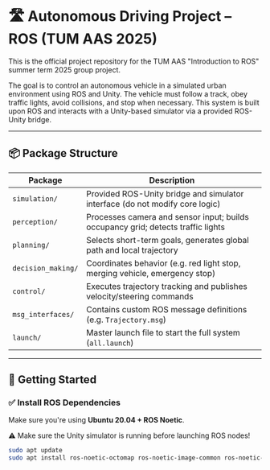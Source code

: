 # 🛣️ Autonomous Driving Project – ROS (TUM AAS 2025)

This is the official project repository for the TUM AAS "Introduction to ROS" summer term 2025 group project.

The goal is to control an autonomous vehicle in a simulated urban environment using ROS and Unity. The vehicle must follow a track, obey traffic lights, avoid collisions, and stop when necessary. This system is built upon ROS and interacts with a Unity-based simulator via a provided ROS-Unity bridge.

---

## 📦 Package Structure

| Package | Description |
|---------|-------------|
| `simulation/`         | Provided ROS-Unity bridge and simulator interface (do not modify core logic) |
| `perception/`         | Processes camera and sensor input; builds occupancy grid; detects traffic lights |
| `planning/`           | Selects short-term goals, generates global path and local trajectory |
| `decision_making/`    | Coordinates behavior (e.g. red light stop, merging vehicle, emergency stop) |
| `control/`            | Executes trajectory tracking and publishes velocity/steering commands |
| `msg_interfaces/`     | Contains custom ROS message definitions (e.g. `Trajectory.msg`) |
| `launch/`             | Master launch file to start the full system (`all.launch`) |

---

## 🚀 Getting Started

### ✅ Install ROS Dependencies

Make sure you're using **Ubuntu 20.04 + ROS Noetic**.

⚠️ Make sure the Unity simulator is running before launching ROS nodes!



```bash
sudo apt update
sudo apt install ros-noetic-octomap ros-noetic-image-common ros-noetic-ackermann-msgs
